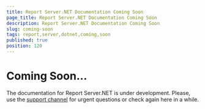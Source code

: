 ```yaml
---
title: Report Server.NET Documentation Coming Soon
page_title: Report Server.NET Documentation Coming Soon
description: Report Server.NET Documentation Coming Soon
slug: coming-soon
tags: report,server,dotnet,coming,soon
published: true
position: 120
---
```


# Coming Soon...

The documentation for Report Server.NET is under development. Please, use the [support channel](https://www.telerik.com/account/support-center/contact-us/technical-support) for urgent questions or check again here in a while.
